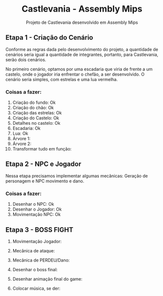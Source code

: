 <div align="center">
  <h1>Castlevania - Assembly Mips</h1> 
  Projeto de Castlevania desenvolvido em Assembly Mips  
</div>

## Etapa 1 - Criação do Cenário
Conforme as regras dada pelo desenvolvimento do projeto, a quantidade de cenários seria igual a quantidade de integrantes, portanto, para Castlevania, serão dois cenários.

No primeiro cenário, optamos por uma escadaria que viria de frente a um castelo, onde o jogador iria enfrentar o chefão, a ser desenvolvido. O cenário seria simples, com estrelas e uma lua vermelha.

### Coisas a fazer:
1. Criação do fundo: Ok
2. Criação do chão: Ok
3. Criação das estrelas: Ok
4. Criação do Castelo: Ok
5. Detalhes no castelo: Ok
6. Escadaria: Ok
7. Lua: Ok
8. Árvore 1: 
9. Árvore 2:
10. Transformar tudo em função:

## Etapa 2 - NPC e Jogador
Nessa etapa precisamos implementar algumas mecânicas: Geração de personagem e NPC movimento e dano.

### Coisas a fazer:
1. Desenhar o NPC: Ok
2. Desenhar o Jogador: Ok
3. Movimentação NPC: Ok


## Etapa 3 - BOSS FIGHT
1. Movimentação Jogador:
2. Mecânica de ataque:
3. Mecânica de PERDEU/Dano:
4. Desenhar o boss final:
5. Desenhar animação final do game:

6. Colocar música, se der:

